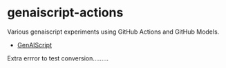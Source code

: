 # genaiscript-actions

Various genaiscript experiments using GitHub Actions and GitHub Models.

- [GenAIScript](https://microsoft.github.io/genaiscript)

Extra errror to test conversion.........